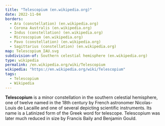 ```yaml
---
title: "Telescopium (en.wikipedia.org)"
date: 2022-11-04
borders:
  - Ara (constellation) (en.wikipedia.org)
  - Corona Australis (en.wikipedia.org)
  - Indus (constellation) (en.wikipedia.org)
  - Microscopium (en.wikipedia.org)
  - Pavo (constellation) (en.wikipedia.org)
  - Sagittarius (constellation) (en.wikipedia.org)
map: Telescopium_IAU.svg
subdivision-of: Southern celestial hemisphere (en.wikipedia.org)
type: wikipedia
permalink: /en.wikipedia.org/wiki/Telescopium
wikipedia: "https://en.wikipedia.org/wiki/Telescopium"
tags:
  - Telescopium
  - Wikipedia
---
```

**Telescopium** is a minor constellation in the southern celestial hemisphere, one of twelve named in the 18th century by French astronomer Nicolas-Louis de Lacaille and one of several depicting scientific instruments. Its name is a Latinized form of the Greek word for telescope. Telescopium was later much reduced in size by Francis Baily and Benjamin Gould.